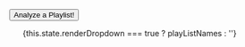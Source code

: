 
<button onClick={this.handleAnalyzePlaylistClick}>
  Analyze a Playlist!
</button>
<ul>
  {this.state.renderDropdown === true ? playListNames : ''}
</ul>


<PlaylistInformation  playlist={this.state.playlist} />
